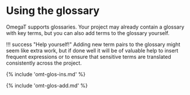 # Using the glossary

OmegaT supports glossaries. Your project may already contain a glossary with key terms, but you can also add terms to the glossary yourself.

!!! success "Help yourself!"
	Adding new term pairs to the glossary might seem like extra work, but if done well it will be of valuable help to insert frequent expressions or to ensure that sensitive terms are translated consistently across the project.

<!-- section: inserting glossary matches -->
{% include 'omt-glos-ins.md' %}

<!-- section: inserting glossary matches -->
{% include 'omt-glos-add.md' %}
